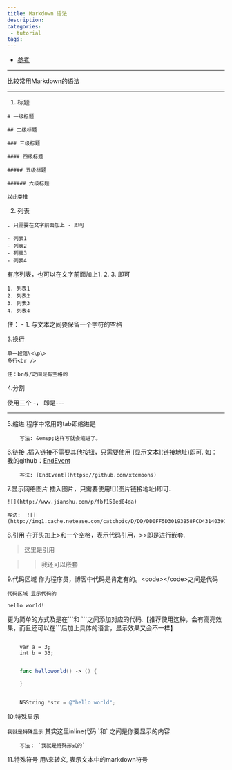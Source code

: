 ```yaml
---
title: Markdown 语法
description: 
categories:
 - tutorial
tags:
---
```


- [参考](http://wowubuntu.com/markdown/)

---

比较常用Markdown的语法

---

1. 标题

```
# 一级标题

## 二级标题

### 三级标题

#### 四级标题

##### 五级标题

###### 六级标题

以此类推
```

2. 列表

```
. 只需要在文字前面加上 - 即可

- 列表1
- 列表2
- 列表3
- 列表4
```

有序列表，也可以在文字前面加上1. 2. 3. 即可

```
1. 列表1
2. 列表2
3. 列表3
4. 列表4
```

住： - 1. 与文本之间要保留一个字符的空格

3.换行

    单一段落\<\p\>
    多行<br />

    住：br与/之间是有空格的


4.分割

使用三个 -， 即是---

---

5.缩进
    程序中常用的tab即缩进是&emsp;

```
    写法: &emsp;这样写就会缩进了。
```

6.链接
.插入链接不需要其他按钮，只需要使用 \[显示文本\]\(链接地址\)即可.
如： 我的github：[EndEvent](https://github.com/xtcmoons)

```
    写法: [EndEvent](https://github.com/xtcmoons)
```

7.显示网络图片
插入图片，只需要使用\!\[\]\(图片链接地址\)即可.

    ![](http://www.jianshu.com/p/fbf150ed04da)

```
写法:  ![](http://img1.cache.netease.com/catchpic/D/DD/DD0FF5D30193B58FCD43140397C20018.jpg)
```

8.引用
在开头加上\>和一个空格，表示代码引用，\>>即是进行嵌套.

> 这里是引用

>>我还可以嵌套

9.代码区域
作为程序员，博客中代码是肯定有的。\<code\>\</code\>之间是代码

<code>代码区域 显示代码的</code>

<code>hello world!</code>

更为简单的方式及是在\`\`\`和 \`\`\`之间添加对应的代码.【推荐使用这种，会有高亮效果，而且还可以在\`\`\`后加上具体的语言，显示效果又会不一样】

```

    var a = 3;
    int b = 33;

```

```swift

    func helloworld() -> () {

    }

```

```Objective-C

    NSString *str = @"hello world";

```

10.特殊显示

`我就是特殊显示` 其实这里inline代码 \`和` 之间是你要显示的内容

```
    写法： `我就是特殊形式的`

```

11.特殊符号
用\来转义, 表示文本中的markdown符号


